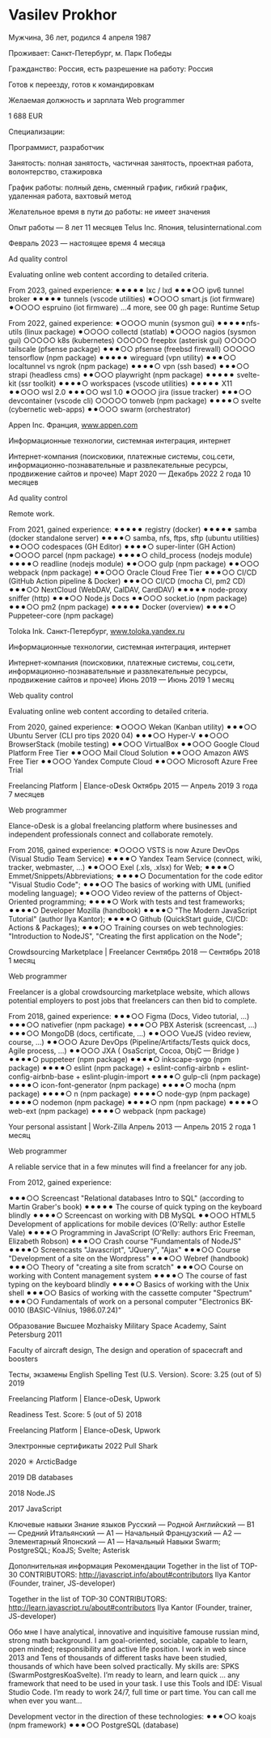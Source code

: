  # Vasilev Prokhor

Мужчина, 36 лет, родился 4 апреля 1987


Проживает: Санкт-Петербург, м. Парк Победы

Гражданство: Россия, есть разрешение на работу: Россия

Готов к переезду, готов к командировкам

Желаемая должность и зарплата
Web programmer

1 688 EUR

Специализации:

Программист, разработчик

Занятость: полная занятость, частичная занятость, проектная работа, волонтерство, стажировка

График работы: полный день, сменный график, гибкий график, удаленная работа, вахтовый метод

Желательное время в пути до работы: не имеет значения

Опыт работы — 8 лет 11 месяцев
Telus Inc.
Япония, telusinternational.com

Февраль 2023 — настоящее время 4 месяца

Ad quality control

Evaluating online web content according to detailed criteria.

From 2023, gained experience:
⚫︎⚫︎⚫︎⚫︎⚫︎ lxc / lxd
⚫︎⚫︎⚫︎○○ ipv6 tunnel broker 
⚫︎⚫︎⚫︎⚫︎⚫︎ tunnels (vscode utilities)
⚫︎○○○○ smart.js (iot firmware)
⚫︎○○○○ espruino (iot firmware)
…4 more, see 00 gh page: Runtime Setup 

From 2022, gained experience:
⚫︎○○○○ munin (sysmon gui)
⚫︎⚫︎⚫︎⚫︎⚫︎nfs-utils (linux package)
⚫︎○○○○ collectd (statlab)
⚫︎○○○○ nagios (sysmon gui)
○○○○○ k8s (kubernetes)
○○○○○ freepbx (asterisk gui)
○○○○○ tailscale (pfsense package)
⚫︎⚫︎⚫︎○○ pfsense (freebsd firewall)
○○○○○ tensorflow (npm package)
⚫︎⚫︎⚫︎⚫︎⚫︎ wireguard (vpn utility)
⚫︎⚫︎⚫︎○○ localtunnel vs ngrok (npm package)
⚫︎⚫︎⚫︎⚫︎○ vpn (ssh based)
⚫︎⚫︎⚫︎○○ strapi (headless cms)
⚫︎⚫︎○○○ playwright (npm package)
⚫︎⚫︎⚫︎⚫︎⚫︎ svelte-kit (ssr toolkit)
⚫︎⚫︎⚫︎⚫︎○ workspaces (vscode utilities)
⚫︎⚫︎⚫︎⚫︎⚫︎ X11
⚫︎⚫︎○○○ wsl 2.0
⚫︎⚫︎⚫︎○○ wsl 1.0
⚫︎○○○○ jira (issue tracker)
⚫︎⚫︎⚫︎○○ devcontainer (vscode cli)
○○○○○ tonweb (npm package)
⚫︎⚫︎⚫︎⚫︎○ svelte (cybernetic web-apps)
⚫︎⚫︎○○○ swarm (orchestrator)

Appen Inc.
Франция, www.appen.com

Информационные технологии, системная интеграция, интернет

Интернет-компания (поисковики, платежные системы, соц.сети, информационно-познавательные и развлекательные ресурсы, продвижение сайтов и прочее)
Март 2020 — Декабрь 2022 2 года 10 месяцев

Ad quality control

Remote work.

From 2021, gained experience:
⚫︎⚫︎⚫︎⚫︎⚫︎ registry (docker)
⚫︎⚫︎⚫︎⚫︎⚫︎ samba (docker standalone server)
⚫︎⚫︎⚫︎⚫︎○ samba, nfs, ftps, sftp (ubuntu utilities)
⚫︎⚫︎○○○ codespaces (GH Editor)
⚫︎⚫︎⚫︎⚫︎○ super-linter (GH Action)
⚫︎○○○○ parcel (npm package)
⚫︎⚫︎⚫︎⚫︎○ child_process (nodejs module)
⚫︎⚫︎⚫︎⚫︎○ readline (nodejs module)
⚫︎⚫︎○○○ gulp (npm package)
⚫︎⚫︎○○○ webpack (npm package)
⚫︎⚫︎○○○ Oracle Cloud Free Tier
⚫︎⚫︎⚫︎○○ CI/CD (GitHub Action pipeline & Docker)
⚫︎⚫︎⚫︎○○ CI/CD (mocha CI, pm2 CD)
⚫︎⚫︎⚫︎○○ NextCloud (WebDAV, CalDAV, CardDAV)
⚫︎⚫︎⚫︎⚫︎⚫︎ node-proxy sniffer (http)
⚫︎⚫︎⚫︎○○ Node.js Docs
⚫︎⚫︎○○○ socket.io (npm package)
⚫︎⚫︎⚫︎○○ pm2 (npm package)
⚫︎⚫︎⚫︎⚫︎⚫︎ Docker (overview)
⚫︎⚫︎⚫︎⚫︎○ Puppeteer-core (npm package)

Toloka Ink.
Санкт-Петербург, www.toloka.yandex.ru

Информационные технологии, системная интеграция, интернет

Интернет-компания (поисковики, платежные системы, соц.сети, информационно-познавательные и развлекательные ресурсы, продвижение сайтов и прочее)
Июнь 2019 — Июнь 2019 1 месяц

Web quality control

Evaluating online web content according to detailed criteria.

From 2020, gained experience:
⚫︎○○○○ Wekan (Kanban utility)
⚫︎⚫︎⚫︎○○ Ubuntu Server (CLI pro tips 2020 04) 
⚫︎⚫︎⚫︎○○ Hyper-V
⚫︎⚫︎○○○ BrowserStack (mobile testing)
⚫︎⚫︎○○○ VirtualBox
⚫︎⚫︎○○○ Google Cloud Platform Free Tier
⚫︎⚫︎○○○ Mail Cloud Solution
⚫︎⚫︎○○○ Amazon AWS Free Tier
⚫︎⚫︎○○○ Yandex Compute Cloud
⚫︎⚫︎○○○ Microsoft Azure Free Trial

Freelancing Platform | Elance-oDesk
Октябрь 2015 — Апрель 2019 3 года 7 месяцев

Web programmer

Elance-oDesk is a global freelancing platform where businesses and independent professionals connect and collaborate remotely.

From 2016, gained experience:
⚫︎○○○○ VSTS is now Azure DevOps (Visual Studio Team Service)
⚫︎⚫︎⚫︎⚫︎○ Yandex Team Service (connect, wiki, tracker, webmaster, …)
⚫︎⚫︎○○○ Exel (.xls, .xlsx) for Web; 
⚫︎⚫︎⚫︎⚫︎○ Emmet/Snippets/Abbreviations;
⚫︎⚫︎⚫︎⚫︎○ Documentation for the code editor "Visual Studio Code";
⚫︎⚫︎⚫︎○○ The basics of working with UML (unified modeling language);
⚫︎⚫︎○○○ Video review of the patterns of Object-Oriented programming;
⚫︎⚫︎⚫︎⚫︎○ Work with tests and test frameworks;
⚫︎⚫︎⚫︎⚫︎○ Developer Mozilla (handbook)
⚫︎⚫︎⚫︎⚫︎○ "The Modern JavaScript Tutorial" (author Ilya Kantor);
⚫︎⚫︎⚫︎⚫︎○ Github (QuickStart guide, CI/CD: Actions & Packages);
⚫︎⚫︎⚫︎○○ Training courses on web technologies: "Introduction to NodeJS", "Creating the first application on the Node";

Crowdsourcing Marketplace | Freelancer
Сентябрь 2018 — Сентябрь 2018 1 месяц

Web programmer

Freelancer is a global crowdsourcing marketplace website, which allows potential employers to post jobs that freelancers can then bid to complete.

From 2018, gained experience:
⚫︎⚫︎⚫︎○○ Figma (Docs, Video tutorial, …)
⚫︎⚫︎⚫︎○○ nativefier (npm package)
⚫︎⚫︎⚫︎○○ PBX Asterisk (screencast, …)
⚫︎⚫︎⚫︎○○ MongoDB (docs, certificate, …)
⚫︎⚫︎○○○ VueJS (video review, course, …)
⚫︎⚫︎○○○ Azure DevOps (Pipeline/Artifacts/Tests quick docs, Agile process, …)
⚫︎⚫︎○○○ JXA ( OsaScript, Cocoa, ObjC — Bridge )
⚫︎⚫︎⚫︎⚫︎○ puppeteer (npm package)
⚫︎⚫︎⚫︎⚫︎○ inkscape-svgo (npm package)
⚫︎⚫︎⚫︎⚫︎○ eslint (npm package) + eslint-config-airbnb + eslint-config-airbnb-base + eslint-plugin-import
⚫︎⚫︎⚫︎⚫︎○ gulp-cli (npm package)
⚫︎⚫︎⚫︎⚫︎○ icon-font-generator (npm package)
⚫︎⚫︎⚫︎⚫︎○ mocha (npm package)
⚫︎⚫︎⚫︎⚫︎○ n (npm package)
⚫︎⚫︎⚫︎⚫︎○ node-gyp (npm package)
⚫︎⚫︎⚫︎⚫︎○ nodemon (npm package)
⚫︎⚫︎⚫︎⚫︎○ npm (npm package)
⚫︎⚫︎⚫︎⚫︎○ web-ext (npm package)
⚫︎⚫︎⚫︎⚫︎○ webpack (npm package)

Your personal assistant | Work-Zilla
Апрель 2013 — Апрель 2015 2 года 1 месяц

Web programmer

A reliable service that in a few minutes will find a freelancer for any job.

From 2012, gained experience:

⚫︎⚫︎⚫︎○○ Screencast "Relational databases Intro to SQL" (according to Martin Graber's book)
⚫︎⚫︎⚫︎⚫︎⚫︎ The course of quick typing on the keyboard blindly
⚫︎⚫︎⚫︎⚫︎○ Screencast on working with DB MySQL
⚫︎⚫︎○○○ HTML5 Development of applications for mobile devices (O'Relly: author Estelle Vale)
⚫︎⚫︎⚫︎⚫︎○ Programming in JavaScript (O'Relly: authors Eric Freeman, Elizabeth Robson)
⚫︎⚫︎⚫︎○○ Crash course "Fundamentals of NodeJS"
⚫︎⚫︎⚫︎⚫︎○ Screencasts "Javascript", "JQuery", "Ajax"
⚫︎⚫︎⚫︎○○ Course "Development of a site on the Wordpress"
⚫︎⚫︎⚫︎○○ Webref (handbook)
⚫︎⚫︎⚫︎○○ Theory of "creating a site from scratch"
⚫︎⚫︎⚫︎○○ Course on working with Content management system
⚫︎⚫︎⚫︎⚫︎○ The course of fast typing on the keyboard blindly
⚫︎⚫︎⚫︎⚫︎○ Basics of working with the Unix shell
⚫︎⚫︎⚫︎○○ Basics of working with the cassette computer "Spectrum"
⚫︎⚫︎⚫︎○○ Fundamentals of work on a personal computer "Electronics BK-0010 (BASIC-Vilnius, 1986.07.24)"

Образование
Высшее
Mozhaisky Military Space Academy, Saint Petersburg
2011

Faculty of aircraft design, The design and operation of spacecraft and boosters

Тесты, экзамены
English Spelling Test (U.S. Version). Score: 3.25 (out of 5)
2019

Freelancing Platform | Elance-oDesk, Upwork

Readiness Test. Score: 5 (out of 5)
2018

Freelancing Platform | Elance-oDesk, Upwork

Электронные сертификаты
2022
Pull Shark

2020
✳︎ ArcticBadge

2019
DB databases

2018
Node.JS

2017
JavaScript

Ключевые навыки
Знание языков
Русский — Родной
Английский — B1 — Средний
Итальянский — A1 — Начальный
Французский — A2 — Элементарный
Японский — A1 — Начальный
Навыки
Swarm; PostgreSQL; KoaJS; Svelte; Asterisk

Дополнительная информация
Рекомендации
Together in the list of TOP-30 CONTRIBUTORS: http://javascript.info/about#contributors
Ilya Kantor (Founder, trainer, JS-developer)

Together in the list of TOP-30 CONTRIBUTORS: http://learn.javascript.ru/about#contributors
Ilya Kantor (Founder, trainer, JS-developer)

Обо мне
I have analytical, innovative and inquisitive famouse russian mind, strong math background. I am goal-oriented, sociable, capable to learn, open minded; responsibility and active life position. I work in web since 2013 and Tens of thousands of different tasks have been studied, thousands of which have been solved practically. My skills are: SPKS (SwarmPostgresKoaSvelte). I’m ready to learn, and learn quick … any framework that need to be used in your task. I use this Tools and IDE: Visual Studio Code. I’m ready to work 24/7, full time or part time. You can call me when ever you want…

Development vector in the direction of these technologies:
⚫︎⚫︎⚫︎○○ koajs (npm framework)
⚫︎⚫︎⚫︎○○ PostgreSQL (database)
